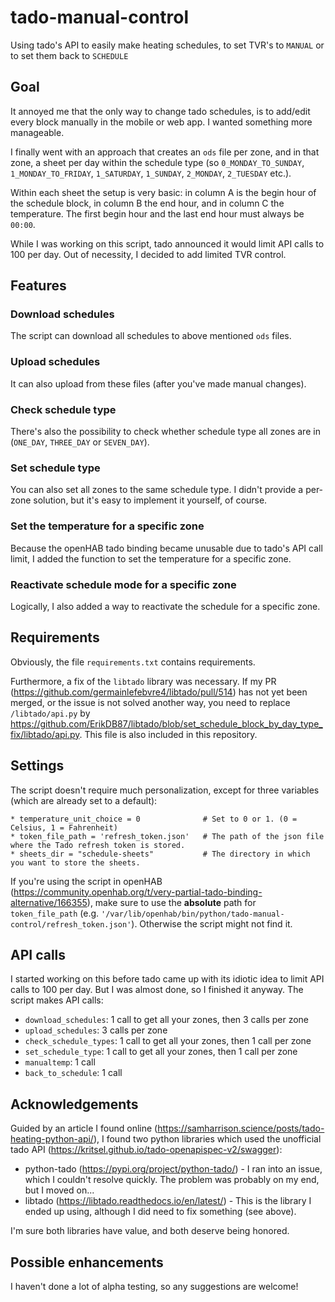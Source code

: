 # tado-manual-control
Using tado's API to easily make heating schedules, to set TVR's to `MANUAL` or to set them back to `SCHEDULE`

## Goal
It annoyed me that the only way to change tado schedules, is to add/edit every block manually in the mobile or web app. I wanted something more manageable.

I finally went with an approach that creates an `ods` file per zone, and in that zone, a sheet per day within the schedule type (so `0_MONDAY_TO_SUNDAY`, `1_MONDAY_TO_FRIDAY`, `1_SATURDAY`, `1_SUNDAY`, `2_MONDAY`, `2_TUESDAY` etc.).

Within each sheet the setup is very basic: in column A is the begin hour of the schedule block, in column B the end hour, and in column C the temperature. The first begin hour and the last end hour must always be `00:00`.

While I was working on this script, tado announced it would limit API calls to 100 per day. Out of necessity, I decided to add limited TVR control.

## Features
### Download schedules
The script can download all schedules to above mentioned `ods` files.

### Upload schedules
It can also upload from these files (after you've made manual changes).

### Check schedule type
There's also the possibility to check whether schedule type all zones are in (`ONE_DAY`, `THREE_DAY` or `SEVEN_DAY`).

### Set schedule type
You can also set all zones to the same schedule type. I didn't provide a per-zone solution, but it's easy to implement it yourself, of course.

### Set the temperature for a specific zone
Because the openHAB tado binding became unusable due to tado's API call limit, I added the function to set the temperature for a specific zone.

### Reactivate schedule mode for a specific zone
Logically, I also added a way to reactivate the schedule for a specific zone.

## Requirements
Obviously, the file `requirements.txt` contains requirements.

Furthermore, a fix of the `libtado` library was necessary. If my PR (https://github.com/germainlefebvre4/libtado/pull/514) has not yet been merged, or the issue is not solved another way, you need to replace `/libtado/api.py` by https://github.com/ErikDB87/libtado/blob/set_schedule_block_by_day_type_fix/libtado/api.py. This file is also included in this repository.

## Settings
The script doesn't require much personalization, except for three variables (which are already set to a default):
```
* temperature_unit_choice = 0              # Set to 0 or 1. (0 = Celsius, 1 = Fahrenheit)
* token_file_path = 'refresh_token.json'   # The path of the json file where the Tado refresh token is stored.
* sheets_dir = "schedule-sheets"           # The directory in which you want to store the sheets.
```

If you're using the script in openHAB (https://community.openhab.org/t/very-partial-tado-binding-alternative/166355), make sure to use the **absolute** path for `token_file_path` (e.g. `'/var/lib/openhab/bin/python/tado-manual-control/refresh_token.json'`). Otherwise the script might not find it.

## API calls
I started working on this before tado came up with its idiotic idea to limit API calls to 100 per day. But I was almost done, so I finished it anyway. The script makes API calls:
* `download_schedules`: 1 call to get all your zones, then 3 calls per zone
* `upload_schedules`: 3 calls per zone
* `check_schedule_types`: 1 call to get all your zones, then 1 call per zone
* `set_schedule_type`: 1 call to get all your zones, then 1 call per zone
* `manualtemp`: 1 call
* `back_to_schedule`: 1 call

## Acknowledgements
Guided by an article I found online (https://samharrison.science/posts/tado-heating-python-api/), I found two python libraries which used the unofficial tado API (https://kritsel.github.io/tado-openapispec-v2/swagger):
* python-tado (https://pypi.org/project/python-tado/) - I ran into an issue, which I couldn't resolve quickly. The problem was probably on my end, but I moved on...
* libtado (https://libtado.readthedocs.io/en/latest/) - This is the library I ended up using, although I did need to fix something (see above).

I'm sure both libraries have value, and both deserve being honored.

## Possible enhancements
I haven't done a lot of alpha testing, so any suggestions are welcome!